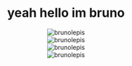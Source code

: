 <div align="center">
  <h1>yeah hello im bruno</h1>  
  <img src="https://github-readme-stats.vercel.app/api?username=brunolepis&show_icons=true&locale=en&theme=dark&hide_border=true&cache_seconds=1800&icon_color=00ffff&text_color=61dafb&title_color=00ffff" alt="brunolepis" />
  <br>
  <img src="https://github-readme-streak-stats.herokuapp.com/?user=brunolepis&theme=dark&hide_border=true" alt="brunolepis" />
  <br>
  <img src="https://github-readme-stats.vercel.app/api/top-langs?username=brunolepis&hide=css&layout=compact&theme=dark&hide_border=true&cache_seconds=1800" alt="brunolepis" />
  <br>
  <img src="https://komarev.com/ghpvc/?username=brunolepis&label=Profile%20views&color=0e75b6&style=flat-square" alt="brunolepis" />
</div>
